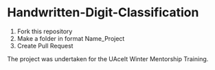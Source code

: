# Handwritten-Digit-Classification
1. Fork this repository
2. Make a folder in format Name_Project
3. Create Pull Request

The project was undertaken for the UAceIt Winter Mentorship Training.
